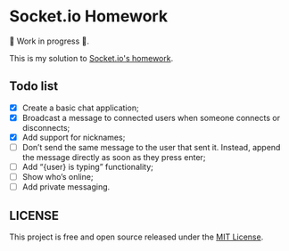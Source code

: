 # Socket.io Homework

🚧 Work in progress 🚧.

This is my solution to [Socket.io's homework](https://socket.io/get-started/chat#homework).

## Todo list

- [x] Create a basic chat application;
- [x] Broadcast a message to connected users when someone connects or disconnects;
- [x] Add support for nicknames;
- [ ] Don’t send the same message to the user that sent it. Instead, append the message directly as soon as they press enter;
- [ ] Add “{user} is typing” functionality;
- [ ] Show who’s online;
- [ ] Add private messaging.

## LICENSE

This project is free and open source released under the [MIT License](https://github.com/ricardospalves/socket-io-homework/blob/main/LICENSE).
